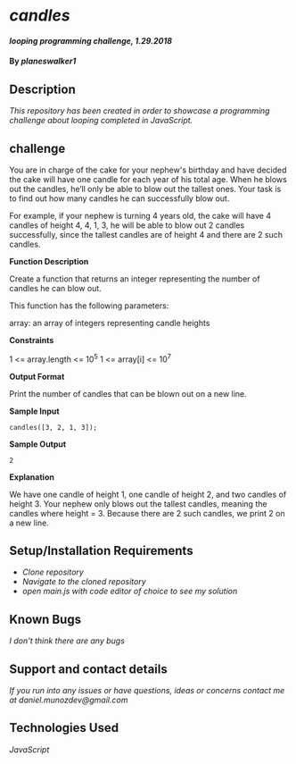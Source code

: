 # _candles_

#### _looping programming challenge, 1.29.2018_

#### By _**planeswalker1**_

## Description

_This repository has been created in order to showcase a programming challenge about looping completed in JavaScript._

## challenge

You are in charge of the cake for your nephew's birthday and have decided the cake will have one candle for each year of his total age. When he blows out the candles, he’ll only be able to blow out the tallest ones. Your task is to find out how many candles he can successfully blow out.

For example, if your nephew is turning 4 years old, the cake will have 4 candles of height 4, 4, 1, 3, he will be able to blow out 2 candles successfully, since the tallest candles are of height 4 and there are 2 such candles.

**Function Description**

Create a function that returns an integer representing the number of candles he can blow out.

This function has the following parameters:

array: an array of integers representing candle heights

**Constraints**

1 <= array.length <= 10<sup>5</sup>
1 <= array[i] <= 10<sup>7</sup>

**Output Format**

Print the number of candles that can be blown out on a new line.

**Sample Input**

```
candles([3, 2, 1, 3]);
```

**Sample Output**

```
2
```

**Explanation**

We have one candle of height 1, one candle of height 2, and two candles of height 3. Your nephew only blows out the tallest candles, meaning the candles where height = 3. Because there are 2 such candles, we print 2 on a new line.

## Setup/Installation Requirements

* _Clone repository_
* _Navigate to the cloned repository_
* _open main.js with code editor of choice to see my solution_

## Known Bugs

_I don't think there are any bugs_

## Support and contact details

_If you run into any issues or have questions, ideas or concerns contact me at daniel.munozdev@gmail.com_

## Technologies Used

_JavaScript_